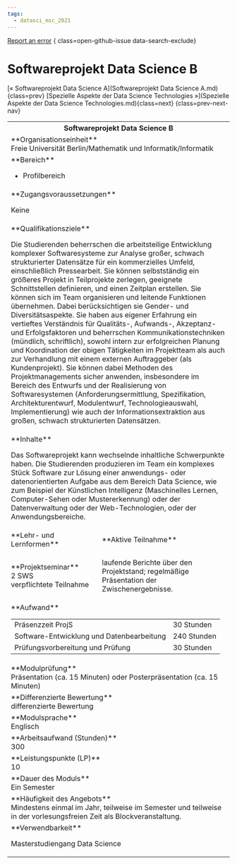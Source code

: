 ```yaml
---
tags:
  - datasci_msc_2021
---
```

[Report an error](https://github.com/SGSSGene/FUB-SUP/issues/new?title=Error%20in%20%22Softwareprojekt%20Data%20Science%20B%22&body=There%20seems%20to%20be%20an%20error%20in%20module%20%22Softwareprojekt%20Data%20Science%20B%22%2E%0A%0A%3CDescribe%20here%20a%20slightly%20more%20detailed%20description%20of%20what%20is%20wrong%3E&labels=bug)
{ class=open-github-issue data-search-exclude}

# Softwareprojekt Data Science B

[« Softwareprojekt Data Science A](Softwareprojekt Data Science A.md){class=prev}
[Spezielle Aspekte der Data Science Technologies »](Spezielle Aspekte der Data Science Technologies.md){class=next}
{class=prev-next-nav}

<table markdown id="moduledesc">
<tr markdown class="moduledesc_head"><th colspan="2">Softwareprojekt Data Science B </th></tr>
<tr markdown><td colspan="2">**Organisationseinheit**   <br>Freie Universität Berlin/Mathematik und Informatik/Informatik</td></tr>

<tr markdown><td colspan="2">**Bereich**<br>


- Profilbereich

</td></tr>

<tr markdown><td colspan="2">**Zugangsvoraussetzungen** <br>

Keine


</td></tr>
<tr markdown><td colspan="2">**Qualifikationsziele**    <br>

Die Studierenden beherrschen die arbeitsteilige Entwicklung komplexer
Softwaresysteme zur Analyse großer, schwach strukturierter Datensätze für
ein kommerzielles Umfeld, einschließlich Pressearbeit. Sie können
selbstständig ein größeres Projekt in Teilprojekte zerlegen, geeignete
Schnittstellen definieren, und einen Zeitplan erstellen. Sie können sich im
Team organisieren und leitende Funktionen übernehmen. Dabei berücksichtigen
sie Gender- und Diversitätsaspekte. Sie haben aus eigener Erfahrung ein
vertieftes Verständnis für Qualitäts-, Aufwands-, Akzeptanz- und
Erfolgsfaktoren und beherrschen Kommunikationstechniken (mündlich,
schriftlich), sowohl intern zur erfolgreichen Planung und Koordination der
obigen Tätigkeiten im Projektteam als auch zur Verhandlung mit einem
externen Auftraggeber (als Kundenprojekt). Sie können dabei Methoden des
Projektmanagements sicher anwenden, insbesondere im Bereich des Entwurfs und
der Realisierung von Softwaresystemen (Anforderungsermittlung,
Spezifikation, Architekturentwurf, Modulentwurf, Technologieauswahl,
Implementierung) wie auch der Informationsextraktion aus großen, schwach
strukturierten Datensätzen.


</td></tr>
<tr markdown><td colspan="2">**Inhalte**                <br>

Das Softwareprojekt kann wechselnde inhaltliche Schwerpunkte haben. Die
Studierenden produzieren im Team ein komplexes Stück Software zur Lösung
einer anwendungs- oder datenorientierten Aufgabe aus dem Bereich Data
Science, wie zum Beispiel der Künstlichen Intelligenz (Maschinelles Lernen,
Computer-Sehen oder Mustererkennung) oder der Datenverwaltung oder der
Web-Technologien, oder der Anwendungsbereiche.


</td></tr>

<tr markdown><td>**Lehr- und Lernformen**</td><td>**Aktive Teilnahme**</td></tr>
<tr markdown><td> **Projektseminar** <br>2 SWS <br> verpflichtete Teilnahme</td><td>

laufende Berichte über den Projektstand; regelmäßige Präsentation der Zwischenergebnisse.
</td></tr>
<tr markdown><td colspan="2">**Aufwand**                <br>
<table class="aufwand_table">
<tr><td>Präsenzzeit ProjS</td><td>30 Stunden</td></tr>
<tr><td>Software-Entwicklung und Datenbearbeitung</td><td>240 Stunden</td></tr>
<tr><td>Prüfungsvorbereitung und Prüfung</td><td>30 Stunden</td></tr>
</table>

</td></tr>
<tr markdown><td colspan="2">**Modulprüfung**             <br>Präsentation (ca. 15 Minuten) oder Posterpräsentation (ca. 15 Minuten)


</td></tr>
<tr markdown><td colspan="2">**Differenzierte Bewertung** <br>differenzierte Bewertung

</td></tr>
<tr markdown><td colspan="2">**Modulsprache**             <br>Englisch</td></tr>
<tr markdown><td colspan="2">**Arbeitsaufwand (Stunden)** <br>300</td></tr>
<tr markdown><td colspan="2">**Leistungspunkte (LP)**     <br>10</td></tr>
<tr markdown><td colspan="2">**Dauer des Moduls**         <br>Ein Semester</td></tr>
<tr markdown><td colspan="2">**Häufigkeit des Angebots**  <br>Mindestens einmal im Jahr, teilweise im Semester und teilweise in der vorlesungsfreien Zeit als Blockveranstaltung.</td></tr>
<tr markdown><td colspan="2">**Verwendbarkeit**           <br>

Masterstudiengang Data Science


</td></tr>


</table>
